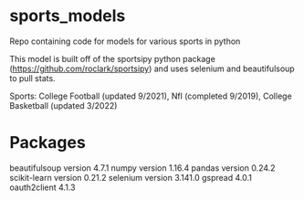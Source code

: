 # sports_models
Repo containing code for models for various sports in python

This model is built off of the sportsipy python package (https://github.com/roclark/sportsipy) and uses selenium and beautifulsoup to pull stats.

Sports:
College Football (updated 9/2021),
Nfl (completed 9/2019),
College Basketball (updated 3/2022)

Packages
============
beautifulsoup version 4.7.1
numpy version 1.16.4
pandas version 0.24.2
scikit-learn version 0.21.2
selenium version 3.141.0
gspread 4.0.1
oauth2client 4.1.3

